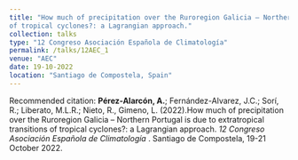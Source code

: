 ```yaml
---
title: "How much of precipitation over the Ruroregion Galicia – Northern Portugal is due to extratropical transitions
of tropical cyclones?: a Lagrangian approach."
collection: talks
type: "12 Congreso Asociación Española de Climatología"
permalink: /talks/12AEC_1
venue: "AEC"
date: 19-10-2022
location: "Santiago de Compostela, Spain"
---
```


Recommended citation: <b>Pérez-Alarcón, A.</b>; Fernández-Alvarez, J.C.; Sorí, R.; Liberato, M.L.R.; Nieto, R., Gimeno, L. (2022).How much of 
precipitation over the Ruroregion Galicia – Northern Portugal is due to extratropical transitions of tropical cyclones?: a Lagrangian 
approach. <i> 12 Congreso Asociación Española de Climatología </i>. Santiago de Compostela, 19-21 October 2022.
